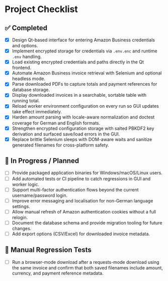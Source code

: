 # Project Checklist

## ✅ Completed
- [x] Design Qt-based interface for entering Amazon Business credentials and options.
- [x] Implement encrypted storage for credentials via `.env.enc` and runtime `.env` handling.
- [x] Load existing encrypted credentials and paths directly in the Qt frontend.
- [x] Automate Amazon Business invoice retrieval with Selenium and optional headless mode.
- [x] Parse downloaded PDFs to capture totals and payment references for database storage.
- [x] Display downloaded invoices in a searchable, sortable table with running total.
- [x] Reload worker environment configuration on every run so GUI updates take effect immediately.
- [x] Harden amount parsing with locale-aware normalization and doctest coverage for German and English formats.
- [x] Strengthen encrypted configuration storage with salted PBKDF2 key derivation and surfaced save/load errors in the GUI.
- [x] Replace brittle Selenium sleeps with DOM-aware waits and sanitize generated filenames for cross-platform safety.

## 🔄 In Progress / Planned
- [ ] Provide packaged application binaries for Windows/macOS/Linux users.
- [ ] Add automated tests or CI pipeline to catch regressions in GUI and worker logic.
- [ ] Support multi-factor authentication flows beyond the current username/password login.
- [ ] Improve error messaging and localisation for non-German language settings.
- [ ] Allow manual refresh of Amazon authentication cookies without a full relogin.
- [ ] Document the database schema and provide migration tooling for future changes.
- [ ] Add export options (CSV/Excel) for downloaded invoice metadata.

## 🧪 Manual Regression Tests
- [ ] Run a browser-mode download after a requests-mode download using the same invoice and confirm that both saved filenames include amount, currency, and payment reference metadata.
